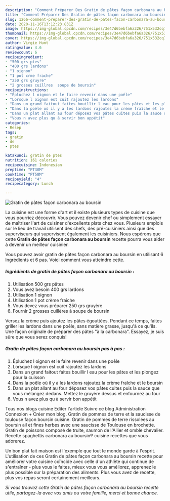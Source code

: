 ```yaml
---
description: "Comment Préparer Des Gratin de pâtes façon carbonara au boursin"
title: "Comment Préparer Des Gratin de pâtes façon carbonara au boursin"
slug: 1266-comment-preparer-des-gratin-de-pates-facon-carbonara-au-boursin
date: 2020-11-16T13:12:23.831Z
image: https://img-global.cpcdn.com/recipes/3e47d6bebfa6a326/751x532cq70/gratin-de-pates-facon-carbonara-au-boursin-photo-principale-de-la-recette.jpg
thumbnail: https://img-global.cpcdn.com/recipes/3e47d6bebfa6a326/751x532cq70/gratin-de-pates-facon-carbonara-au-boursin-photo-principale-de-la-recette.jpg
cover: https://img-global.cpcdn.com/recipes/3e47d6bebfa6a326/751x532cq70/gratin-de-pates-facon-carbonara-au-boursin-photo-principale-de-la-recette.jpg
author: Virgie Hunt
ratingvalue: 4.6
reviewcount: 6
recipeingredient:
- "500 grs ptes"
- "400 grs lardons"
- "1 oignon"
- "1 pot crme frache"
- "250 grs gruyre"
- "2 grosses cuillres  soupe de boursin"
recipeinstructions:
- "Épluchez l oignon et le faire revenir dans une poêle"
- "Lorsque l oignon est cuit rajoutez les lardons"
- "Dans un grand faitout faites bouillir l eau pour les pâtes et les plongez pour la cuisson"
- "Dans la poêle où il y a les lardons rajoutez la crème fraîche et le boursin"
- "Dans un plat allant au four déposez vos pâtes cuites puis la sauce que vous mélangez dedans. Mettez le gruyère dessus et enfournez au four"
- "Vous n avez plus qu à servir bon appétit"
categories:
- Resep
tags:
- gratin
- de
- ptes

katakunci: gratin de ptes 
nutrition: 161 calories
recipecuisine: Indonesian
preptime: "PT30M"
cooktime: "PT58M"
recipeyield: "4"
recipecategory: Lunch

---
```



![Gratin de pâtes façon carbonara au boursin](https://img-global.cpcdn.com/recipes/3e47d6bebfa6a326/751x532cq70/gratin-de-pates-facon-carbonara-au-boursin-photo-principale-de-la-recette.jpg)

La cuisine est une forme d'art et il existe plusieurs types de cuisine que vous pourriez découvrir. Vous pouvez devenir chef ou simplement essayer de maîtriser l'art de cuisiner d'excellents plats chez vous. Plusieurs emplois sur le lieu de travail utilisent des chefs, des pré-cuisiniers ainsi que des superviseurs qui supervisent également les cuisiniers. Nous espérons que cette <strong> Gratin de pâtes façon carbonara au boursin </strong> recette pourra vous aider à devenir un meilleur cuisinier.

<!--inarticleads1-->

Vous pouvez avoir gratin de pâtes façon carbonara au boursin en utilisant 6 Ingrédients et 6 pas. Voici comment vous atteindre cette.

##### Ingrédients de gratin de pâtes façon carbonara au boursin :

1. Utilisation 500 grs pâtes
1. Vous avez besoin 400 grs lardons
1. Utilisation 1 oignon
1. Utilisation 1 pot crème fraîche
1. Vous devez vous préparer 250 grs gruyère
1. Fournir 2 grosses cuillères à soupe de boursin


Versez la crème puis ajoutez les pâtes égouttées. Pendant ce temps, faites griller les lardons dans une poêle, sans matière grasse, jusqu&#39;à ce qu&#39;ils. Une façon originale de préparer des pâtes &#34;à la carbonara&#34;. Essayez, je suis sûre que vous serez conquis! 

<!--inarticleads2-->

##### Gratin de pâtes façon carbonara au boursin pas à pas :

1. Épluchez l oignon et le faire revenir dans une poêle
1. Lorsque l oignon est cuit rajoutez les lardons
1. Dans un grand faitout faites bouillir l eau pour les pâtes et les plongez pour la cuisson
1. Dans la poêle où il y a les lardons rajoutez la crème fraîche et le boursin
1. Dans un plat allant au four déposez vos pâtes cuites puis la sauce que vous mélangez dedans. Mettez le gruyère dessus et enfournez au four
1. Vous n avez plus qu à servir bon appétit


Tous nos blogs cuisine Editer l&#39;article Suivre ce blog Administration Connexion + Créer mon blog. Gratin de pommes de terre et la saucisse de toulouse façon boursin cuisine. Gratin de pommes de terre rissolées au boursin ail et fines herbes avec une saucisse de Toulouse en brochette. Gratin de poissons composé de truite, saumon de l&#39;Allier et omble chevalier. Recette spaghettis carbonara au boursin® cuisine recettes que vous adorerez. 

<!--inarticleads1-->

<p>
Un bon plat fait maison est l'exemple que tout le monde garde à l'esprit. L'utilisation de ces Gratin de pâtes façon carbonara au boursin recette pour améliorer votre cuisine coïncide avec celle d'un athlète qui continue de s'entraîner - plus vous le faites, mieux vous vous améliorez, apprenez le plus possible sur la préparation des aliments. Plus vous avez de recette, plus vos repas seront certainement meilleurs.
</p>

<p>
<i>Si vous trouvez cette Gratin de pâtes façon carbonara au boursin recette utile, partagez-la avec vos amis ou votre famille, merci et bonne chance.</i>
</p>
